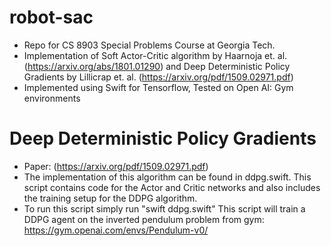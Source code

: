 # robot-sac
- Repo for CS 8903 Special Problems Course at Georgia Tech.
- Implementation of Soft Actor-Critic algorithm by Haarnoja et. al. (https://arxiv.org/abs/1801.01290) and Deep Deterministic Policy Gradients by Lillicrap et. al. (https://arxiv.org/pdf/1509.02971.pdf) 
- Implemented using Swift for Tensorflow, Tested on Open AI: Gym environments

# Deep Deterministic Policy Gradients
- Paper: (https://arxiv.org/pdf/1509.02971.pdf) 
- The implementation of this algorithm can be found in ddpg.swift. This script contains code for the Actor and Critic networks and also includes the training
  setup for the DDPG algorithm.
- To run this script simply run "swift ddpg.swift"  This script will train a DDPG agent on the inverted pendulum problem from gym: https://gym.openai.com/envs/Pendulum-v0/
